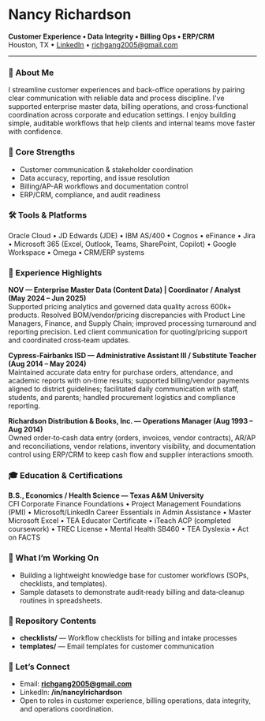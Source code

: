 # Nancy Richardson

**Customer Experience • Data Integrity • Billing Ops • ERP/CRM**  
Houston, TX • [LinkedIn](https://www.linkedin.com/in/nancylrichardson) • richgang2005@gmail.com

---

### 👋 About Me
I streamline customer experiences and back-office operations by pairing clear communication with reliable data and process discipline. I've supported enterprise master data, billing operations, and cross‑functional coordination across corporate and education settings. I enjoy building simple, auditable workflows that help clients and internal teams move faster with confidence.

### 🧩 Core Strengths
- Customer communication & stakeholder coordination
- Data accuracy, reporting, and issue resolution
- Billing/AP-AR workflows and documentation control
- ERP/CRM, compliance, and audit readiness

### 🛠 Tools & Platforms
Oracle Cloud • JD Edwards (JDE) • IBM AS/400 • Cognos • eFinance • Jira • Microsoft 365 (Excel, Outlook, Teams, SharePoint, Copilot) • Google Workspace • Omega • CRM/ERP systems

### 💼 Experience Highlights
**NOV — Enterprise Master Data (Content Data) | Coordinator / Analyst (May 2024 – Jun 2025)**  
Supported pricing analytics and governed data quality across 600k+ products. Resolved BOM/vendor/pricing discrepancies with Product Line Managers, Finance, and Supply Chain; improved processing turnaround and reporting precision. Led client communication for quoting/pricing support and coordinated cross‑team updates.

**Cypress‑Fairbanks ISD — Administrative Assistant III / Substitute Teacher (Aug 2014 – May 2024)**  
Maintained accurate data entry for purchase orders, attendance, and academic reports with on‑time results; supported billing/vendor payments aligned to district guidelines; facilitated daily communication with staff, students, and parents; handled procurement logistics and compliance reporting.

**Richardson Distribution & Books, Inc. — Operations Manager (Aug 1993 – Aug 2014)**  
Owned order‑to‑cash data entry (orders, invoices, vendor contracts), AR/AP and reconciliations, vendor relations, inventory visibility, and documentation control using ERP/CRM to keep cash flow and supplier interactions smooth.

### 🎓 Education & Certifications
**B.S., Economics / Health Science — Texas A&M University**  
CFI Corporate Finance Foundations • Project Management Foundations (PMI) • Microsoft/LinkedIn Career Essentials in Admin Assistance • Master Microsoft Excel • TEA Educator Certificate • iTeach ACP (completed coursework) • TREC License • Mental Health SB460 • TEA Dyslexia • Act on FACTS

### 📌 What I’m Working On
- Building a lightweight knowledge base for customer workflows (SOPs, checklists, and templates).  
- Sample datasets to demonstrate audit‑ready billing and data‑cleanup routines in spreadsheets.

### 📂 Repository Contents
- **checklists/** — Workflow checklists for billing and intake processes
- **templates/** — Email templates for customer communication

### 🤝 Let’s Connect
- Email: **richgang2005@gmail.com**
- LinkedIn: **/in/nancylrichardson**
- Open to roles in customer experience, billing operations, data integrity, and operations coordination.
